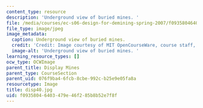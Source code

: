 ```yaml
---
content_type: resource
description: 'Underground view of buried mines. '
file: /media/courses/ec-s06-design-for-demining-spring-2007/f09358046403479e46f285b8b52e7f8f_disp40.jpg
file_type: image/jpeg
image_metadata:
  caption: Underground view of buried mines.
  credit: 'Credit: Image courtesy of MIT OpenCourseWare, course staff, and students.'
  image-alt: 'Underground view of buried mines. '
learning_resource_types: []
ocw_type: OCWImage
parent_title: Display Mines
parent_type: CourseSection
parent_uid: 076f9ba4-6fcb-8cbe-992c-b25e9e05fa8a
resourcetype: Image
title: disp40.jpg
uid: f0935804-6403-479e-46f2-85b8b52e7f8f
---
```

